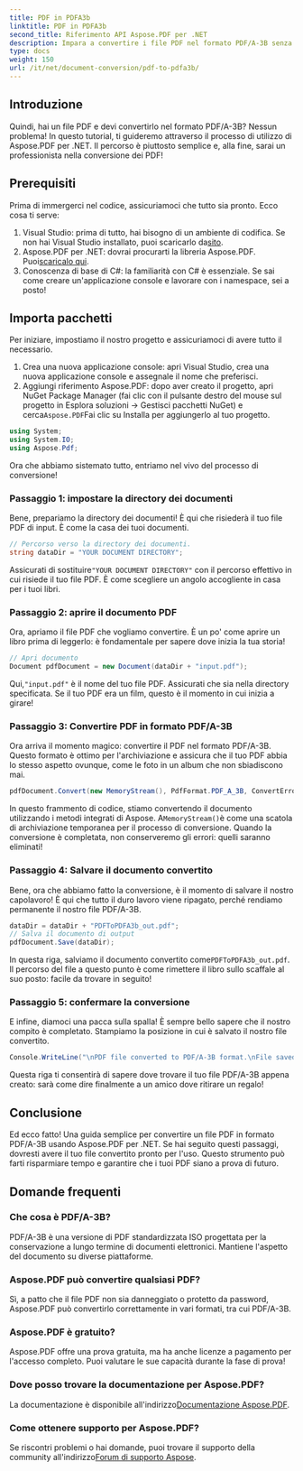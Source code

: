 ```yaml
---
title: PDF in PDFA3b
linktitle: PDF in PDFA3b
second_title: Riferimento API Aspose.PDF per .NET
description: Impara a convertire i file PDF nel formato PDF/A-3B senza sforzo con Aspose.PDF per .NET in questa guida passo dopo passo.
type: docs
weight: 150
url: /it/net/document-conversion/pdf-to-pdfa3b/
---
```

## Introduzione

Quindi, hai un file PDF e devi convertirlo nel formato PDF/A-3B? Nessun problema! In questo tutorial, ti guideremo attraverso il processo di utilizzo di Aspose.PDF per .NET. Il percorso è piuttosto semplice e, alla fine, sarai un professionista nella conversione dei PDF!

## Prerequisiti

Prima di immergerci nel codice, assicuriamoci che tutto sia pronto. Ecco cosa ti serve:

1. Visual Studio: prima di tutto, hai bisogno di un ambiente di codifica. Se non hai Visual Studio installato, puoi scaricarlo da[sito](https://visualstudio.microsoft.com/).
2.  Aspose.PDF per .NET: dovrai procurarti la libreria Aspose.PDF. Puoi[scaricalo qui](https://releases.aspose.com/pdf/net/).
3. Conoscenza di base di C#: la familiarità con C# è essenziale. Se sai come creare un'applicazione console e lavorare con i namespace, sei a posto!

## Importa pacchetti

Per iniziare, impostiamo il nostro progetto e assicuriamoci di avere tutto il necessario.

1. Crea una nuova applicazione console: apri Visual Studio, crea una nuova applicazione console e assegnale il nome che preferisci.
2.  Aggiungi riferimento Aspose.PDF: dopo aver creato il progetto, apri NuGet Package Manager (fai clic con il pulsante destro del mouse sul progetto in Esplora soluzioni -> Gestisci pacchetti NuGet) e cerca`Aspose.PDF`Fai clic su Installa per aggiungerlo al tuo progetto.

```csharp
using System;
using System.IO;
using Aspose.Pdf;
```

Ora che abbiamo sistemato tutto, entriamo nel vivo del processo di conversione!

### Passaggio 1: impostare la directory dei documenti

Bene, prepariamo la directory dei documenti! È qui che risiederà il tuo file PDF di input. È come la casa dei tuoi documenti.

```csharp
// Percorso verso la directory dei documenti.
string dataDir = "YOUR DOCUMENT DIRECTORY";
```

 Assicurati di sostituire`"YOUR DOCUMENT DIRECTORY"` con il percorso effettivo in cui risiede il tuo file PDF. È come scegliere un angolo accogliente in casa per i tuoi libri. 

### Passaggio 2: aprire il documento PDF

Ora, apriamo il file PDF che vogliamo convertire. È un po' come aprire un libro prima di leggerlo: è fondamentale per sapere dove inizia la tua storia!

```csharp
// Apri documento
Document pdfDocument = new Document(dataDir + "input.pdf");
```

 Qui,`"input.pdf"` è il nome del tuo file PDF. Assicurati che sia nella directory specificata. Se il tuo PDF era un film, questo è il momento in cui inizia a girare!

### Passaggio 3: Convertire PDF in formato PDF/A-3B

Ora arriva il momento magico: convertire il PDF nel formato PDF/A-3B. Questo formato è ottimo per l'archiviazione e assicura che il tuo PDF abbia lo stesso aspetto ovunque, come le foto in un album che non sbiadiscono mai.

```csharp
pdfDocument.Convert(new MemoryStream(), PdfFormat.PDF_A_3B, ConvertErrorAction.Delete);
```

 In questo frammento di codice, stiamo convertendo il documento utilizzando i metodi integrati di Aspose. A`MemoryStream()`è come una scatola di archiviazione temporanea per il processo di conversione. Quando la conversione è completata, non conserveremo gli errori: quelli saranno eliminati!

### Passaggio 4: Salvare il documento convertito

Bene, ora che abbiamo fatto la conversione, è il momento di salvare il nostro capolavoro! È qui che tutto il duro lavoro viene ripagato, perché rendiamo permanente il nostro file PDF/A-3B.

```csharp
dataDir = dataDir + "PDFToPDFA3b_out.pdf";
// Salva il documento di output
pdfDocument.Save(dataDir);
```

 In questa riga, salviamo il documento convertito come`PDFToPDFA3b_out.pdf`. Il percorso del file a questo punto è come rimettere il libro sullo scaffale al suo posto: facile da trovare in seguito!

### Passaggio 5: confermare la conversione

E infine, diamoci una pacca sulla spalla! È sempre bello sapere che il nostro compito è completato. Stampiamo la posizione in cui è salvato il nostro file convertito.

```csharp
Console.WriteLine("\nPDF file converted to PDF/A-3B format.\nFile saved at " + dataDir);
```

Questa riga ti consentirà di sapere dove trovare il tuo file PDF/A-3B appena creato: sarà come dire finalmente a un amico dove ritirare un regalo!

## Conclusione

Ed ecco fatto! Una guida semplice per convertire un file PDF in formato PDF/A-3B usando Aspose.PDF per .NET. Se hai seguito questi passaggi, dovresti avere il tuo file convertito pronto per l'uso. Questo strumento può farti risparmiare tempo e garantire che i tuoi PDF siano a prova di futuro.

## Domande frequenti

### Che cosa è PDF/A-3B?
PDF/A-3B è una versione di PDF standardizzata ISO progettata per la conservazione a lungo termine di documenti elettronici. Mantiene l'aspetto del documento su diverse piattaforme.

### Aspose.PDF può convertire qualsiasi PDF?
Sì, a patto che il file PDF non sia danneggiato o protetto da password, Aspose.PDF può convertirlo correttamente in vari formati, tra cui PDF/A-3B.

### Aspose.PDF è gratuito?
Aspose.PDF offre una prova gratuita, ma ha anche licenze a pagamento per l'accesso completo. Puoi valutare le sue capacità durante la fase di prova!

### Dove posso trovare la documentazione per Aspose.PDF?
 La documentazione è disponibile all'indirizzo[Documentazione Aspose.PDF](https://reference.aspose.com/pdf/net/).

### Come ottenere supporto per Aspose.PDF?
Se riscontri problemi o hai domande, puoi trovare il supporto della community all'indirizzo[Forum di supporto Aspose](https://forum.aspose.com/c/pdf/10).